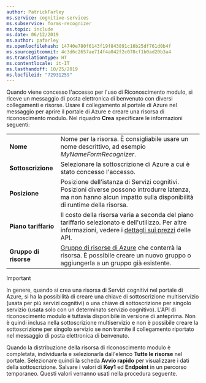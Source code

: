 ```yaml
---
author: PatrickFarley
ms.service: cognitive-services
ms.subservice: forms-recognizer
ms.topic: include
ms.date: 06/12/2019
ms.author: pafarley
ms.openlocfilehash: 14740e780f6143f19f843891c16b25df761d0b4f
ms.sourcegitcommit: 4c3d6c2657ae714f4a042f2c078cf1b0ad20b3a4
ms.translationtype: HT
ms.contentlocale: it-IT
ms.lasthandoff: 10/25/2019
ms.locfileid: "72931259"
---
```

Quando viene concesso l'accesso per l'uso di Riconoscimento modulo, si riceve un messaggio di posta elettronica di benvenuto con diversi collegamenti e risorse. Usare il collegamento al portale di Azure nel messaggio per aprire il portale di Azure e creare una risorsa di riconoscimento modulo. Nel riquadro **Crea** specificare le informazioni seguenti:

|    |    |
|--|--|
| **Nome** | Nome per la risorsa. È consigliabile usare un nome descrittivo, ad esempio *MyNameFormRecognizer*. |
| **Sottoscrizione** | Selezionare la sottoscrizione di Azure a cui è stato concesso l'accesso. |
| **Posizione** | Posizione dell'istanza di Servizi cognitivi. Posizioni diverse possono introdurre latenza, ma non hanno alcun impatto sulla disponibilità di runtime della risorsa. |
| **Piano tariffario** | Il costo della risorsa varia a seconda del piano tariffario selezionato e dell'utilizzo. Per altre informazioni, vedere i [dettagli sui prezzi](https://azure.microsoft.com/pricing/details/cognitive-services/) delle API.
| **Gruppo di risorse** | [Gruppo di risorse di Azure](https://docs.microsoft.com/azure/cloud-adoption-framework/govern/resource-consistency/resource-access-management#what-is-an-azure-resource-group) che conterrà la risorsa. È possibile creare un nuovo gruppo o aggiungerla a un gruppo già esistente. |

> [!IMPORTANT]
> In genere, quando si crea una risorsa di Servizi cognitivi nel portale di Azure, si ha la possibilità di creare una chiave di sottoscrizione multiservizio (usata per più servizi cognitivi) o una chiave di sottoscrizione per singolo servizio (usata solo con un determinato servizio cognitivo). L'API di riconoscimento modulo è tuttavia disponibile in versione di anteprima. Non è quindi inclusa nella sottoscrizione multiservizio e non è possibile creare la sottoscrizione per singolo servizio se non tramite il collegamento riportato nel messaggio di posta elettronica di benvenuto.

Quando la distribuzione della risorsa di riconoscimento modulo è completata, individuarla e selezionarla dall'elenco **Tutte le risorse** nel portale. Selezionare quindi la scheda **Avvio rapido** per visualizzare i dati della sottoscrizione. Salvare i valori di **Key1** ed **Endpoint** in un percorso temporaneo. Questi valori verranno usati nella procedura seguente.